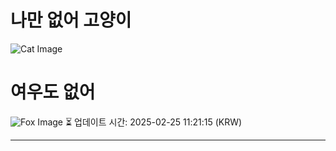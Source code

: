 
# 나만 없어 고양이

![Cat Image](https://cdn2.thecatapi.com/images/B2YB13Ydq.jpg)

# 여우도 없어
![Fox Image](https://randomfox.ca/images/119.jpg)
⏳ 업데이트 시간: 2025-02-25 11:21:15 (KRW)

---
